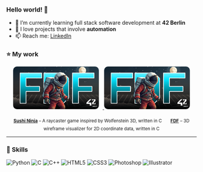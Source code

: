 ### Hello world! 👋

- 🌱 I’m currently learning full stack software development at **42 Berlin**
- 💬 I love projects that involve **automation**
- 📫 Reach me: [LinkedIn](https://www.linkedin.com/in/dmitrijslasko)
<!--
- ⭐ Check out these projects of mine I'm proud of:
- [Sushi Ninja – A raycaster game inspired by Wolfenstein 3D, written in C](https://github.com/dmitrijslasko/42_cub3D_advanced)
- [FDF – 3D wireframe models visualizator a set of 2D coordinates, written in C](https://github.com/dmitrijslasko/42_fdf)
-->
### ⭐ My work
<p align="center">
  <a href="https://github.com/dmitrijslasko/42_cub3D_advanced">
    <img src="https://github.com/dmitrijslasko/42_fdf/raw/main/_img/fdf-header-image-min.png" alt="Sushi Ninja – A raycaster game inspired by Wolfenstein 3D" width="45%" style="border-radius: 10px; margin-right: 10px;">
  </a>
  <a href="https://github.com/dmitrijslasko/42_fdf">
    <img src="https://github.com/dmitrijslasko/42_fdf/raw/main/_img/fdf-header-image-min.png" alt="FDF – 3D wireframe models visualizator" width="45%" style="border-radius: 10px;">
  </a>
</p>
<p align="center">
  <sub>
    <b><a href="https://github.com/dmitrijslasko/42_cub3D_advanced">Sushi Ninja</a></b> – A raycaster game inspired by Wolfenstein 3D, written in C  
    &nbsp;&nbsp;&nbsp;&nbsp;&nbsp;
    <b><a href="https://github.com/dmitrijslasko/42_fdf">FDF</a></b> – 3D wireframe visualizer for 2D coordinate data, written in C
  </sub>
</p>

<!-- - 👯 I’m looking to collaborate on ... -->
<!-- - 🤔 I’m looking for help with ... -->

---

### 🧠 Skills
<p align="left">
  <img src="https://img.shields.io/badge/Python-3776AB?style=for-the-badge&logo=python&logoColor=yellow" alt="Python">
  <img src="https://img.shields.io/badge/C-A8B9CC?style=for-the-badge&logo=c&logoColor=black" alt="C">
  <img src="https://img.shields.io/badge/C++-00599C?style=for-the-badge&logo=cplusplus&logoColor=white" alt="C++">
  <img src="https://img.shields.io/badge/HTML5-E34F26?style=for-the-badge&logo=html5&logoColor=white" alt="HTML5">
  <img src="https://img.shields.io/badge/CSS3-1572B6?style=for-the-badge&logo=css3&logoColor=white" alt="CSS3">
  <img src="https://img.shields.io/badge/Adobe%20Photoshop-31A8FF?style=for-the-badge&logo=adobephotoshop&logoColor=white" alt="Photoshop">
  <img src="https://img.shields.io/badge/Adobe%20Illustrator-FF9A00?style=for-the-badge&logo=adobeillustrator&logoColor=white" alt="Illustrator">
</p>
